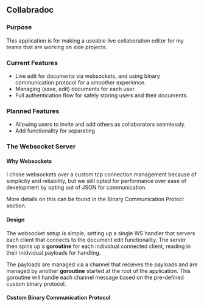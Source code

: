 ## Collabradoc

### Purpose

This application is for making a useable live collaboration editor for my teams that are working on side projects.

### Current Features

- Live edit for documents via websockets, and using binary communication protocol for a smoother experience.
- Managing (save, edit) documents for each user.
- Full authentication flow for safely storing users and their documents.

### Planned Features

- Allowing users to invite and add others as collaborators seamlessly.
- Add functionality for separating

### The Websocket Server

#### Why Websockets

I chose websockets over a custom tcp connection management because of simplicity and reliability, but we still opted for performance over ease of development by opting out of JSON for communication.

More details on this can be found in the Binary Communication Protocl section.

#### Design

The websocket setup is simple, setting up a single WS handler that servers each client that connects to the document edit functionality. The server then spins up a **goroutine** for each individual connected client, reading in their inidvidual payloads for handling.

The payloads are managed via a channel that recieves the payloads and are managed by another **goroutine** started at the root of the application. This goroutine will handle each channel message based on the pre-defined custom binary protocol.

#### Custom Binary Communication Protocol
